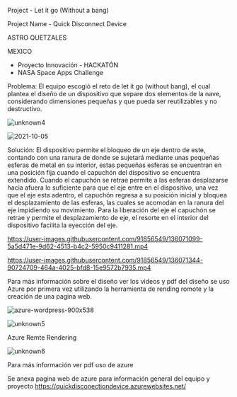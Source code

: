 Project - Let it go (Without a bang)

Project Name - Quick Disconnect Device

ASTRO QUETZALES

MEXICO

- Proyecto Innovación -  HACKATÓN
- NASA Space Apps Challenge

Problema:
El equipo escogió el reto de let it go (without bang), el cual plantea el diseño de un dispositivo que separe dos elementos de la nave, considerando dimensiones pequeñas y que pueda ser reutilizables y no destructivo.

![unknown4](https://user-images.githubusercontent.com/91856549/136069029-d07283ed-073b-4b1a-a7ea-8c3110ec50c8.png) 

![2021-10-05](https://user-images.githubusercontent.com/91856549/136070957-6e8d9949-acf5-4e15-8813-73587c85d841.png)


Solución:
El dispositivo permite el bloqueo de un eje dentro de este, contando con una ranura de donde se sujetará mediante unas pequeñas esferas de metal en su interior, estas pequeñas esferas se encuentran en una posición fija cuando el capuchón del dispositivo se encuentra extendido. Cuando el capuchón se retrae permite a las esferas desplazarse hacia afuera lo suficiente para que el eje entre en el dispositivo, una vez que el eje esta adentro, el capuchón regresa a su posición inicial y bloquea el desplazamiento de las esferas, las cuales se acomodan en la ranura del eje impidiendo su movimiento. Para la liberación del eje el capuchón se retrae y permite el desplazamiento de eje, el resorte en el interior del dispositivo facilita la eyección del eje.



https://user-images.githubusercontent.com/91856549/136071099-5a5d471e-9d62-4513-b4c2-5950c9411281.mp4

 

https://user-images.githubusercontent.com/91856549/136071344-90724709-464a-4025-bfd8-15e9572b7935.mp4




Para más información sobre el diseño ver los videos y pdf del diseño
se uso Azure por primera vez utilizando la herramienta de rending romote y la creación de una pagina web.

![azure-wordpress-900x538](https://user-images.githubusercontent.com/91856549/136071458-bddaf8db-5c12-4016-ae83-59075c4b362d.jpg)

![unknown5](https://user-images.githubusercontent.com/91856549/136071500-06f15e31-7076-45c3-a869-42c6b2c491fe.png)

Azure Remte Rendering

![unknown6](https://user-images.githubusercontent.com/91856549/136071733-f80ea99c-9cf2-4e78-8f9a-b333214aa1d4.png)


 Para más información ver pdf uso de azure
 
Se anexa pagina web de azure para información general del equipo y proyecto 
https://quickdisconectiondevice.azurewebsites.net/

